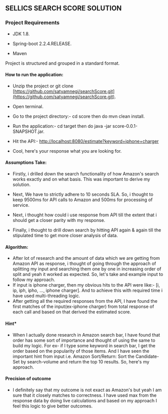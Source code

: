 ## SELLICS SEARCH SCORE SOLUTION

### Project Requirements

* JDK 1.8.

* Spring-boot 2.2.4.RELEASE.

* Maven


Project is structured and grouped in a standard format.

#### How to run the application:

* Unzip the project or git clone [https://github.com/satyamnegi/searchScore.git](https://github.com/satyamnegi/searchScore.git).

* Open terminal.

* Go to the project directory:- cd score then do mvn clean install.

* Run the application:- cd target then do java -jar score-0.0.1-SNAPSHOT.jar.

* Hit the API:- [http://localhost:8080/estimate?keyword=iphone+charger](http://localhost:8080/estimate?keyword=iphone+charger)

* Cool, here's your response what you are looking for.

#### Assumptions Take:

* Firstly, i drilled down the search functionality of how Amazon's search works exactly and on what basis. This was important to derive my solution.

* Next, We have to strictly adhere to 10 seconds SLA. So, i thought to keep 9500ms for API calls to Amazon and 500ms for processing of service.

* Next, i thought how could i use response from API till the extent that i should get a closer parity with my response.

* Finally, i thought to drill down search by hitting API again & again till the stipulated time to get more closer analysis of data.


#### Algorithm:

* After lot of research and the amount of data which we are getting from Amazon API as response, i thought of going through the approach of splitting my input and searching them one by one in increasing order of split and yeah it worked as expected. So, let's take and example input to follow my approach.
* If input is iphone charger, then my obvious hits to the API were like:- [i, ip, iph, ipho, ..., iphone charger]. And to achieve this with required time i have used multi-threading logic.
* After getting all the required responses from the API, I have found the first matches of the input(ex-iphone charger) from total response of each call and based on that derived the estimated score.

#### Hint*

* When I actually done research in Amazon search bar, I have found that order has some sort of importance and thought of using the same to build my logic. For ex- if I type some keyword in search bar, I get the order based on the popularity of those items. And I have seen the important hint from input i.e. Amazon Sort/Return: Sort the Candidate-Set by search-volume and return the top 10 results. So, here's my approach.

#### Precision of outcome

* I definitely say that my outcome is not exact as Amazon's but yeah I am sure that it closely matches to correctness. I have used max from the response data by doing live calculations and based on my approach I feel this logic to give better outcomes.